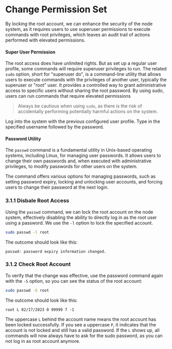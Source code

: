 # Change Permission Set

By locking the root account, we can enhance the security of the node system, as it requires users to use superuser permissions to execute commands with root privileges, which leaves an audit trail of actions performed with elevated permissions.

#### Super User Permission

The root access does have unlimited rights. But as set up a regular user profile, some commands will require superuser privileges to run. The related `sudo` option, short for "superuser do", is a command-line utility that allows users to execute commands with the privileges of another user, typically the superuser or "root" user. It provides a controlled way to grant administrative access to specific users without sharing the root password. By using sudo, users can run commands that require elevated permissions

> Always be cautious when using `sudo`, as there is the risk of accidentally performing potentially harmful actions on the system.

Log into the system with the previous configured user profile. Type in the specified username followed by the password.

#### Password Utility

The `passwd` command is a fundamental utility in Unix-based operating systems, including Linux, for managing user passwords. It allows users to change their own passwords and, when executed with administrative privileges, to modify passwords for other users on the system.

The command offers various options for managing passwords, such as setting password expiry, locking and unlocking user accounts, and forcing users to change their password at the next login.

### 3.1.1 Disbale Root Access

Using the `passwd` command, we can lock the root account on the node system, effectively disabling the ability to directly log in as the root user using a password. We use the `-l` option to lock the specified account.

```sh
sudo passwd -l root
```

The outcome should look like this:

```text
passwd: password expiry information changed.
```

### 3.1.2 Check Root Account

To verify that the change was effective, use the password command again with the `-S` option, so you can see the status of the root account:

```sh
sudo passwd -S root
```

The outcome should look like this:

```text
root L 02/17/2023 0 99999 7 -1
```

The uppercase `L` behind the account name means the root account has been locked successfully. If you see a uppercase `P`, it indicates that the account is not locked and still has a valid password. If the `L` shows up, all commands will now always have to ask for the sudo password, as you can not log in as root account anymore.

